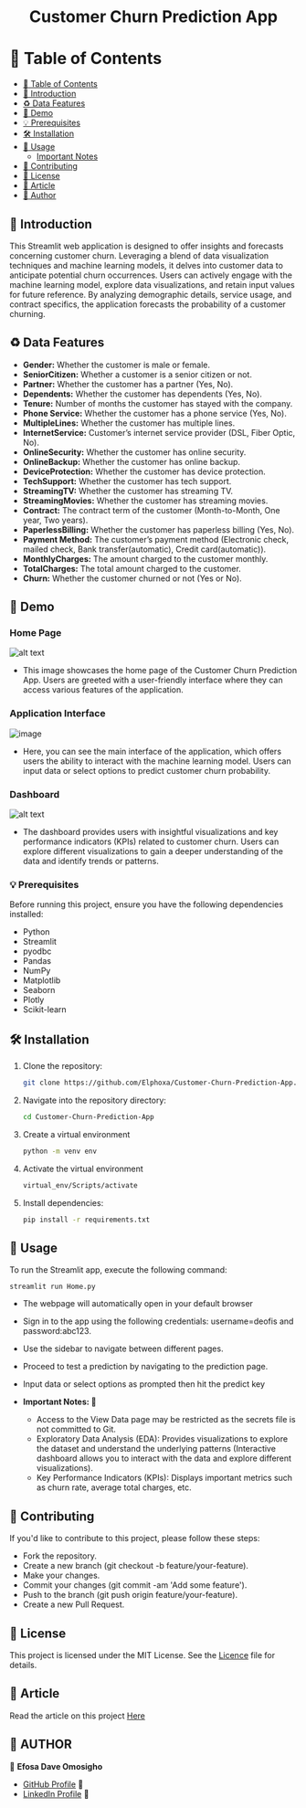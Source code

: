 <div align="center">
  <h1><b>Customer Churn Prediction App</b></h1>
</div>

# 📕 Table of Contents

- [📕 Table of Contents](#Table-of-contents)
- [🎈 Introduction](#introduction)
- [♻ Data Features](#data-features)
- [📌 Demo](#demo)
- [💡 Prerequisites](#prerequisites)
- [🛠 Installation](#installation)
- [🧭 Usage](#usage)
   - [Important Notes](#important-notes)
- [🤝 Contributing](#contributing)
- [🔏 License](#license)
- [📝 Article](#article)
- [👤 Author](#author)

## 🎈 Introduction
This Streamlit web application is designed to offer insights and forecasts concerning customer churn. Leveraging a blend of data visualization techniques and machine learning models, it delves into customer data to anticipate potential churn occurrences. Users can actively engage with the machine learning model, explore data visualizations, and retain input values for future reference. By analyzing demographic details, service usage, and contract specifics, the application forecasts the probability of a customer churning.

## ♻ Data Features

- **Gender:** Whether the customer is male or female.
- **SeniorCitizen:** Whether a customer is a senior citizen or not.
- **Partner:** Whether the customer has a partner (Yes, No).
- **Dependents:** Whether the customer has dependents (Yes, No).
- **Tenure:** Number of months the customer has stayed with the company.
- **Phone Service:** Whether the customer has a phone service (Yes, No).
- **MultipleLines:** Whether the customer has multiple lines.
- **InternetService:** Customer’s internet service provider (DSL, Fiber Optic, No).
- **OnlineSecurity:** Whether the customer has online security.
- **OnlineBackup:** Whether the customer has online backup.
- **DeviceProtection:** Whether the customer has device protection.
- **TechSupport:** Whether the customer has tech support.
- **StreamingTV:** Whether the customer has streaming TV.
- **StreamingMovies:** Whether the customer has streaming movies.
- **Contract:** The contract term of the customer (Month-to-Month, One year, Two years).
- **PaperlessBilling:** Whether the customer has paperless billing (Yes, No).
- **Payment Method:** The customer’s payment method (Electronic check, mailed check, Bank transfer(automatic), Credit card(automatic)).
- **MonthlyCharges:** The amount charged to the customer monthly.
- **TotalCharges:** The total amount charged to the customer.
- **Churn:** Whether the customer churned or not (Yes or No).

## 📌 Demo
### Home Page
![alt text](./images/Home_page_image.png)
- This image showcases the home page of the Customer Churn Prediction App. Users are greeted with a user-friendly interface where they can access various features of the application.

### Application Interface
![image](./images/App_image.png)
- Here, you can see the main interface of the application, which offers users the ability to interact with the machine learning model. Users can input data or select options to predict customer churn probability.

### Dashboard
![alt text](./images/Dashboard_image.png)
- The dashboard provides users with insightful visualizations and key performance indicators (KPIs) related to customer churn. Users can explore different visualizations to gain a deeper understanding of the data and identify trends or patterns.

### 💡 Prerequisites

Before running this project, ensure you have the following dependencies installed:

- Python
- Streamlit
- pyodbc
- Pandas
- NumPy
- Matplotlib
- Seaborn
- Plotly
- Scikit-learn

## 🛠 Installation

1. Clone the repository:

   ```bash
   git clone https://github.com/Elphoxa/Customer-Churn-Prediction-App.git
   ```

2. Navigate into the repository directory:
   
    ```bash
    cd Customer-Churn-Prediction-App
    ```

3. Create a virtual environment

    ```bash
    python -m venv env
    ```

4. Activate the virtual environment

    ```bash
    virtual_env/Scripts/activate
    ```

5. Install dependencies:
    
    ```bash
    pip install -r requirements.txt
    ```
## 🧭 Usage
To run the Streamlit app, execute the following command:
    
    streamlit run Home.py
    
- The webpage will automatically open in your default browser
- Sign in to the app using the following credentials: username=deofis and password:abc123.
- Use the sidebar to navigate between different pages.
- Proceed to test a prediction by navigating to the prediction page.
- Input data or select options as prompted then hit the predict key
- **Important Notes: 💬** 
           
    - Access to the View Data page may be restricted as the secrets file is not committed to Git.
    - Exploratory Data Analysis (EDA): Provides visualizations to explore the dataset and understand
        the underlying patterns (Interactive dashboard allows you to interact with the data and explore different visualizations).
    - Key Performance Indicators (KPIs): Displays important metrics such as churn rate, average total charges, etc.

## 🤝 Contributing
If you'd like to contribute to this project, please follow these steps:

- Fork the repository.
- Create a new branch (git checkout -b feature/your-feature).
- Make your changes.
- Commit your changes (git commit -am 'Add some feature').
- Push to the branch (git push origin feature/your-feature).
- Create a new Pull Request.

## 🔏 License
This project is licensed under the MIT License. See the [Licence](./LICENSE) file for details.

## 📝 Article
Read the article on this project [Here](https://www.linkedin.com/pulse/streamlining-machine-learning-models-streamlit-users-omosigho-dqaaf/?trackingId=IkHlbY3YRI6yLj0qWbbMoA%3D%3D)

## 👤 AUTHOR
🤵 **Efosa Dave Omosigho**
- [GitHub Profile](https://github.com/Elphoxa) 🐙
- [LinkedIn Profile](https://www.linkedin.com/in/efosa-omosigho) 💼